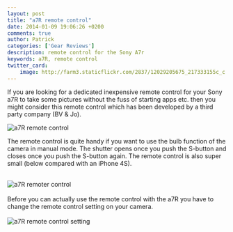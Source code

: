 ```yaml
---
layout: post
title: "a7R remote control"
date: 2014-01-09 19:06:26 +0200
comments: true
author: Patrick
categories: ['Gear Reviews']
description: remote control for the Sony A7r
keywords: a7R, remote control
twitter_card:
    image: http://farm3.staticflickr.com/2837/12029205675_217333155c_c.jpg
---
```

If you are looking for a dedicated inexpensive remote control for your Sony a7R to take some pictures without the fuss of starting apps etc. then you might consider this remote control which has been developed by a third party company (BV & Jo).

<img src="http://farm3.staticflickr.com/2834/11857317396_342fcc3f83_c.jpg" alt="a7R remote control">
<!--more--><br>

The remote control is quite handy if you want to use the bulb function of the camera in manual mode. The shutter opens once you push the S-button and closes once you push the S-button again. The remote control is also super small (below compared with an iPhone 4S).<br><br>

<img src="http://farm4.staticflickr.com/3665/11856987894_1ae9f2bfab_c.jpg" alt="a7R remoter control">
<br><br>
Before you can actually use the remote control with the a7R you have to change the remote control setting on your camera.<br><br>

<img src="http://farm3.staticflickr.com/2829/11856929704_c0e64fb9db_c.jpg" alt="a7R  remote control setting">
